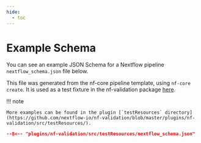 ```yaml
---
hide:
  - toc
---
```


# Example Schema

You can see an example JSON Schema for a Nextflow pipeline `nextflow_schema.json` file below.

This file was generated from the nf-core pipeline template, using `nf-core create`.
It is used as a test fixture in the nf-validation package [here](https://github.com/nextflow-io/nf-validation/blob/master/plugins/nf-validation/src/testResources/nextflow_schema.json).

!!! note

    More examples can be found in the plugin [`testResources` directory](https://github.com/nextflow-io/nf-validation/blob/master/plugins/nf-validation/src/testResources/).

```json
--8<-- "plugins/nf-validation/src/testResources/nextflow_schema.json"
```
